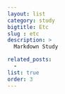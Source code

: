 ```yaml
---
layout: list
category: study
bigtitle: Etc
slug : etc
description: >
  Markdown Study

related_posts:
  -
list: true
order: 3
---
```

